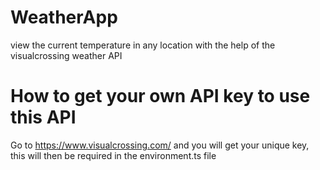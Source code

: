 # WeatherApp

view the current temperature in any location with the help of the visualcrossing weather API

# How to get your own API key to use this API

Go to https://www.visualcrossing.com/ and you will get your unique key, this will then be required in the environment.ts file
